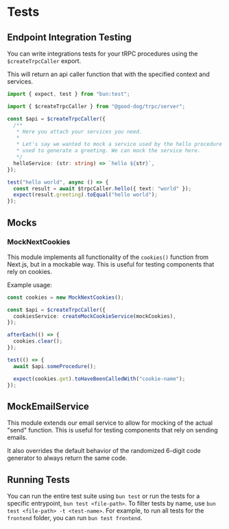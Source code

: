 # Tests

## Endpoint Integration Testing

You can write integrations tests for your tRPC procedures using the `$createTrpcCaller` export.

This will return an api caller function that with the specified context and services.

```ts
import { expect, test } from "bun:test";

import { $createTrpcCaller } from "@good-dog/trpc/server";

const $api = $createTrpcCaller({
  /**
   * Here you attach your services you need.
   *
   * Let's say we wanted to mock a service used by the hello procedure
   * used to generate a greeting. We can mock the service here.
   */
  helloService: (str: string) => `hello ${str}`,
});

test("hello world", async () => {
  const result = await $trpcCaller.hello({ text: "world" });
  expect(result.greeting).toEqual("hello world");
});
```

## Mocks

### MockNextCookies

This module implements all functionality of the `cookies()` function from Next.js, but in a mockable way. This is useful for testing components that rely on cookies.

Example usage:

```ts
const cookies = new MockNextCookies();

const $api = $createTrpcCaller({
  cookiesService: createMockCookieService(mockCookies),
});

afterEach(() => {
  cookies.clear();
});

test(() => {
  await $api.someProcedure();

  expect(cookies.get).toHaveBeenCalledWith("cookie-name");
});
```

## MockEmailService

This module extends our email service to allow for mocking of the actual "send" function. This is useful for testing components that rely on sending emails.

It also overrides the default behavior of the randomized 6-digit code generator to always return the same code.

## Running Tests

You can run the entire test suite using `bun test` or run the tests for a specific entrypoint, `bun test <file-path>`. To filter tests by name, use `bun test <file-path> -t <test-name>`. For example, to run all tests for the `frontend` folder, you can run `bun test frontend`.
